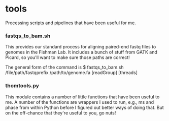 # tools
Processing scripts and pipelines that have been useful for me.

### fastqs_to_bam.sh
This provides our standard process for aligning paired-end fastq files to genomes in the Fishman Lab. It includes a bunch of stuff from GATK and Picard, so you'll want to make sure those paths are correct!

The general form of the command is
$ fastqs_to_bam.sh /file/path/fastqprefix /path/to/genome.fa [readGroup] [threads]

### thomtools.py

This module contains a number of little functions that have been useful to me. A number of the functions are wrappers I used to run, e.g., ms and phase from within Python before I figured out better ways of doing that. But on the off-chance that they're useful to you, go nuts!
